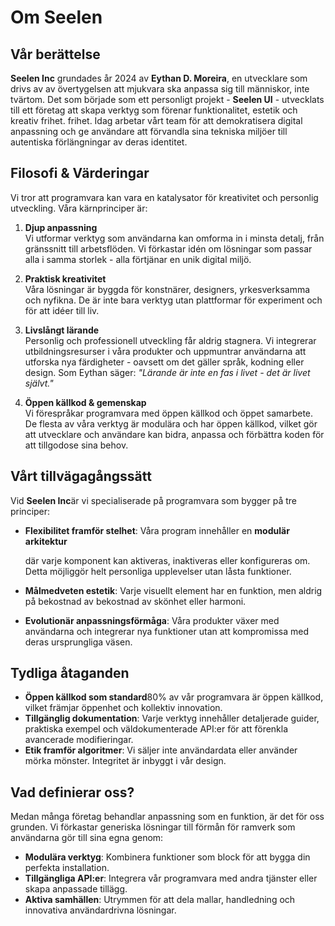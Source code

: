# Om Seelen

## Vår berättelse

**Seelen Inc**  grundades år 2024 av **Eythan D. Moreira**, en utvecklare som drivs av
av övertygelsen att mjukvara ska anpassa sig till människor, inte tvärtom.
Det som började som ett personligt projekt - **Seelen UI**  - utvecklats till ett företag
att skapa verktyg som förenar funktionalitet, estetik och kreativ frihet.
frihet. Idag arbetar vårt team för att demokratisera digital anpassning och ge
användare att förvandla sina tekniska miljöer till autentiska förlängningar av
deras identitet.

## Filosofi & Värderingar

Vi tror att programvara kan vara en katalysator för kreativitet och personlig utveckling. Våra
kärnprinciper är:

1.  **Djup anpassning**\
    Vi utformar verktyg som användarna kan omforma in i minsta detalj, från
    gränssnitt till arbetsflöden. Vi förkastar idén om lösningar som passar alla i samma storlek
    \- alla förtjänar en unik digital miljö.

2.  **Praktisk kreativitet**\
    Våra lösningar är byggda för konstnärer, designers, yrkesverksamma och
    nyfikna. De är inte bara verktyg utan plattformar för experiment och för att
    idéer till liv.

3.  **Livslångt lärande**\
    Personlig och professionell utveckling får aldrig stagnera. Vi integrerar
    utbildningsresurser i våra produkter och uppmuntrar användarna att utforska nya
    färdigheter - oavsett om det gäller språk, kodning eller design. Som Eythan säger: *"Lärande
    är inte en fas i livet - det är livet självt."*

4.  **Öppen källkod & gemenskap**\
    Vi förespråkar programvara med öppen källkod och öppet samarbete. De flesta av våra
    verktyg är modulära och har öppen källkod, vilket gör att utvecklare och användare kan
    bidra, anpassa och förbättra koden för att tillgodose sina behov.

## Vårt tillvägagångssätt

Vid **Seelen Inc**är vi specialiserade på programvara som bygger på tre principer:

*   **Flexibilitet framför stelhet**: Våra program innehåller en **modulär arkitektur**

    där varje komponent kan aktiveras, inaktiveras eller konfigureras om. Detta
    möjliggör helt personliga upplevelser utan låsta funktioner.
*   **Målmedveten estetik**: Varje visuellt element har en funktion, men aldrig på bekostnad av
    bekostnad av skönhet eller harmoni.
*   **Evolutionär anpassningsförmåga**: Våra produkter växer med användarna och integrerar nya
    funktioner utan att kompromissa med deras ursprungliga väsen.

## Tydliga åtaganden

*   **Öppen källkod som standard**80% av vår programvara är öppen källkod, vilket främjar
    öppenhet och kollektiv innovation.
*   **Tillgänglig dokumentation**: Varje verktyg innehåller detaljerade guider, praktiska
    exempel och väldokumenterade API:er för att förenkla avancerade modifieringar.
*   **Etik framför algoritmer**: Vi säljer inte användardata eller använder mörka mönster.
    Integritet är inbyggt i vår design.

## Vad definierar oss?

Medan många företag behandlar anpassning som en funktion, är det för oss
grunden. Vi förkastar generiska lösningar till förmån för ramverk som användarna gör till sina
egna genom:

*   **Modulära verktyg**: Kombinera funktioner som block för att bygga din perfekta installation.
*   **Tillgängliga API:er**: Integrera vår programvara med andra tjänster eller skapa
    anpassade tillägg.
*   **Aktiva samhällen**: Utrymmen för att dela mallar, handledning och
    innovativa användardrivna lösningar.
